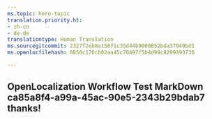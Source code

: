 ```yaml
---
ms.topic: hero-topic
translation.priority.ht:
- zh-cn
- de-de
translationtype: Human Translation
ms.sourcegitcommit: 2327f2eb8a15871c35d44b9000852bda37949bd1
ms.openlocfilehash: 6850c176cb02aa45c70497f5b4d99c8299393736

---
```

## OpenLocalization Workflow Test MarkDown ca85a8f4-a99a-45ac-90e5-2343b29bdab7 thanks!



<!--HONumber=Jul16_HO4-->


